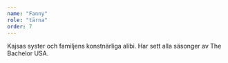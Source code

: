 ```yaml
---
name: "Fanny"
role: "tärna"
order: 7
---
```

Kajsas syster och familjens konstnärliga alibi. Har sett alla säsonger av The Bachelor USA.
